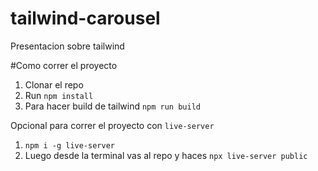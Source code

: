 # tailwind-carousel
Presentacion sobre tailwind

#Como correr el proyecto

1. Clonar el repo
2. Run `npm install`
3. Para hacer build de tailwind `npm run build`

Opcional para correr el proyecto con `live-server`
1. `npm i -g live-server`
2. Luego desde la terminal vas al repo y haces `npx live-server public`


